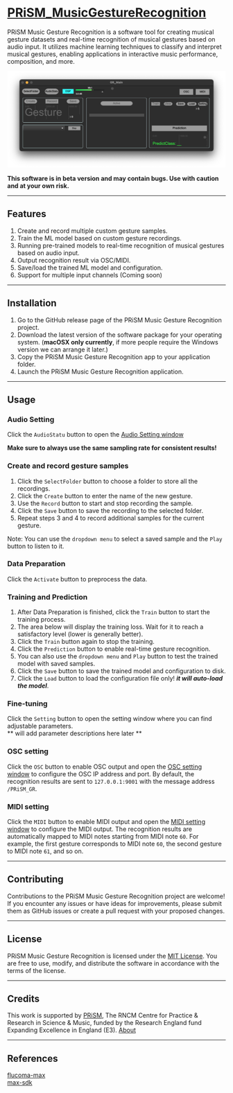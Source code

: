 # [PRiSM_MusicGestureRecognition](https://github.com/rncm-prism/PRiSM-MusicGestureRecognition.git)
 
PRiSM Music Gesture Recognition is a software tool for creating musical gesture datasets and real-time recognition of musical gestures based on audio input. It utilizes machine learning techniques to classify and interpret musical gestures, enabling applications in interactive music performance, composition, and more.

![Screenshot of the main interface](media/MainInterface.png)

**This software is in beta version and may contain bugs. Use with caution and at your own risk.**

-----------

## Features
1. Create and record multiple custom gesture samples. 
2. Train the ML model based on custom gesture recordings.
3. Running pre-trained models to real-time recognition of musical gestures based on audio input.
4. Output recognition result via OSC/MIDI.
5. Save/load the trained ML model and configuration.
6. Support for multiple input channels (Coming soon)

-----------

## Installation

1. Go to the GitHub release page of the PRiSM Music Gesture Recognition project.
2. Download the latest version of the software package for your operating system. (**macOSX only currently**, if more people require the Windows version we can arrange it later.)
3. Copy the PRiSM Music Gesture Recognition app to your application folder.
4. Launch the PRiSM Music Gesture Recognition application.

-----------

## Usage

### Audio Setting
Click the `AudioStatu` button to open the [Audio Setting window](media/AudioSetting.png)

**Make sure to always use the same sampling rate for consistent results!**

### Create and record gesture samples
1. Click the `SelectFolder` button to choose a folder to store all the recordings.
2. Click the `Create` button to enter the name of the new gesture.
3. Use the `Record` button to start and stop recording the sample.
4. Click the `Save` button to save the recording to the selected folder.
5. Repeat steps 3 and 4 to record additional samples for the current gesture.

Note: You can use the `dropdown menu` to select a saved sample and the `Play` button to listen to it.

### Data Preparation

Click the `Activate` button to preprocess the data.

### Training and Prediction

1. After Data Preparation is finished, click the `Train` button to start the training process.
2. The area below will display the training loss. Wait for it to reach a satisfactory level (lower is generally better).
3. Click the `Train` button again to stop the training.
4. Click the `Prediction` button to enable real-time gesture recognition.
5. You can also use the `dropdown menu` and `Play` button to test the trained model with saved samples.
6. Click the `Save` button to save the trained model and configuration to disk.
7. Click the `Load` button to load the configuration file only! ***it will auto-load the model***.

### Fine-tuning

Click the `Setting` button to open the setting window where you can find adjustable parameters. \
** will add parameter descriptions here later **

### OSC setting

Click the `OSC` button to enable OSC output and open the [OSC setting window](media/OSC_Setting) to configure the OSC IP address and port.
By default, the recognition results are sent to `127.0.0.1:9001` with the message address `/PRiSM_GR`.

### MIDI setting

Click the `MIDI` button to enable MIDI output and open the [MIDI setting window](meida/MidiSetting) to configure the MIDI output.
The recognition results are automatically mapped to MIDI notes starting from MIDI note `60`. For example, the first gesture corresponds to MIDI note `60`, the second gesture to MIDI note `61`, and so on.

-----------

## Contributing

Contributions to the PRiSM Music Gesture Recognition project are welcome! If you encounter any issues or have ideas for improvements, please submit them as GitHub issues or create a pull request with your proposed changes.

-----------

## License

PRiSM Music Gesture Recognition is licensed under the [MIT License](LICENSE). You are free to use, modify, and distribute the software in accordance with the terms of the license.

-----------

## Credits

This work is supported by [PRiSM](https://www.rncm.ac.uk/research/research-centres-rncm/prism/), The RNCM Centre for Practice & Research in Science & Music, funded by the Research England fund Expanding Excellence in England (E3). [About](media/About.png)

-----------

## References
[flucoma-max](https://github.com/flucoma/flucoma-max) \
[max-sdk](https://github.com/Cycling74/max-sdk)
